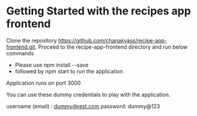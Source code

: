 # Getting Started with the recipes app frontend

Clone the repository https://github.com/chanakyass/recipe-app-frontend.git. Proceed to the recipe-app-frontend directory and run below commands

+ Please use npm install --save 
+ followed by npm start
to run the application

Application runs on port 3000

You can use these dummy credentials to play with the application.

username (email) : dummy@rest.com
password: dummy@123


